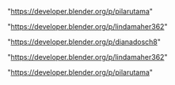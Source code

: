 "https://developer.blender.org/p/pilarutama"

"https://developer.blender.org/p/lindamaher362"

 
"https://developer.blender.org/p/dianadosch8"


"https://developer.blender.org/p/lindamaher362"


"https://developer.blender.org/p/pilarutama"


 
